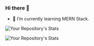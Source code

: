 ### Hi there 👋

<!--
**vimalsonara/vimalsonara** is a ✨ _special_ ✨ repository because its `README.md` (this file) appears on your GitHub profile.

Here are some ideas to get you started:

- 🔭 I’m currently working on ...
- 🌱 I’m currently learning ...
- 👯 I’m looking to collaborate on ...
- 🤔 I’m looking for help with ...
- 💬 Ask me about ...
- 📫 How to reach me: ...
- 😄 Pronouns: ...
- ⚡ Fun fact: ...
-->

- 🌱 I’m currently learning MERN Stack.

![Your Repository's Stats](https://github-readme-stats.vercel.app/api?username=Tanu-N-Prabhu&show_icons=true)

![Your Repository's Stats](https://github-readme-stats.vercel.app/api/top-langs/?username=Tanu-N-Prabhu&theme=blue-green)
